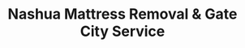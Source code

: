 ---
layout: location.njk
title: Nashua Mattress Removal & Gate City Service
description: Professional mattress removal in Nashua, NH. Next-day pickup  Licensed, insured, and eco-friendly. Serving the Gate City and tech corridor communities.
permalink: /mattress-removal/new-hampshire/nashua/
city: Nashua
state: New Hampshire
stateSlug: new-hampshire
tier: 2
coordinates:
  lat: 42.7654
  lng: -71.4676
pricing:
  startingPrice: 125
  single: 125
  queen: 125
  king: 135
  boxSpring: 30
neighborhoods:
  - name: Downtown/Tree Streets
    zipCodes: ["03060"]
  - name: The Millyard District
    zipCodes: ["03060"]
  - name: South Nashua Commercial District
    zipCodes: ["03063"]
  - name: North End Historic District
    zipCodes: ["03062"]
  - name: French Hill
    zipCodes: ["03064"]
  - name: Crown Hill
    zipCodes: ["03060"]
  - name: West Hollis
    zipCodes: ["03062"]
  - name: Broad Street Corridor
    zipCodes: ["03060"]
  - name: Daniel Webster Highway
    zipCodes: ["03063"]
  - name: Amherst Street Corridor
    zipCodes: ["03064"]
  - name: Pheasant Lane Area
    zipCodes: ["03063"]
  - name: Mine Falls Park Area
    zipCodes: ["03062"]
  - name: Pennichuck Brook
    zipCodes: ["03062"]
  - name: Lock Street District
    zipCodes: ["03060"]
  - name: Riverside
    zipCodes: ["03064"]
  - name: Pine Hill
    zipCodes: ["03064"]
  - name: Burke Street Area
    zipCodes: ["03060"]
  - name: Temple Street District
    zipCodes: ["03060"]
  - name: Airport District
    zipCodes: ["03063"]
  - name: Everett Turnpike Corridor
    zipCodes: ["03049"]
zipCodes:
  - "03049"
  - "03060"
  - "03062" 
  - "03063"
  - "03064"
recyclingPartners:
  - Four Hills Landfill & Nashua Recycling Center
  - Casella Waste Systems Southern New Hampshire
  - Waste Management Nashua Operations
nearbyCities:
  - name: Manchester
    distance: 18
    state: NH
    slug: manchester
    isMetro: true
  - name: Concord
    distance: 25
    state: NH
    slug: concord
    isMetro: true
reviews:
  count: 387
  featured:
    - author: Michael T.
      neighborhood: North End Historic District
      rating: 5
      text: "Called for pickup from our Colonial Revival home near Rivier University. Team navigated our narrow stairs perfectly and coordinated around our new furniture delivery. Professional service that understands historic home challenges."
    - author: Jennifer L.
      neighborhood: South Nashua Commercial District
      rating: 5
      text: "Moving from our condo near Pheasant Lane Mall to a larger home. They scheduled around our work commute to Boston and handled everything efficiently. Worth every penny to avoid the Four Hills permit hassle."
    - author: David K.
      neighborhood: The Millyard District
      rating: 5
      text: "Needed urgent removal for our loft apartment in the renovated mill building. Same-day service available and they understood the unique access requirements of converted industrial spaces."
faqs:
  - question: How quickly can you pick up mattresses in Nashua?
    answer: We offer next-day service throughout Nashua including downtown Tree Streets, Millyard District, and suburban neighborhoods. Same-day pickup often available for urgent moves. Call (720) 263-6094 to check availability for your ZIP code area.
  - question: Do you serve all Nashua neighborhoods and ZIP codes?
    answer: Yes, complete coverage from downtown historic district to South Nashua commercial area and North End residential neighborhoods. We understand Nashua's mix of Colonial Revival homes, converted mill apartments, and modern subdivisions, providing professional service throughout all ZIP codes 03049-03064.
  - question: How does your pricing compare to Four Hills Landfill fees?
    answer: While Four Hills Landfill charges $10 commercial fee plus tipping fees and requires $5 permits, our service starts at $125 and includes pickup, transportation, and proper recycling. No permit applications needed, no trips to the landfill, and we handle everything professionally.
  - question: What's included in your Nashua mattress removal service?
    answer: Pricing starts at $125 for single mattresses, $125 for queen, $135 for king, with $30 for box springs. This includes pickup from any Nashua location, navigation of historic home layouts and mill building access, and certified eco-friendly disposal meeting New Hampshire environmental standards.
  - question: Can you handle converted mill building and loft access challenges?
    answer: Absolutely. Our team regularly works with Nashua's unique mix of renovated Millyard buildings, historic Colonial Revival homes, and modern condominiums. We navigate industrial elevators in converted mill spaces and understand the access requirements of both historic and contemporary residential layouts.
  - question: Do you coordinate with Boston commuter schedules and moving companies?
    answer: Yes, we understand many Nashua residents commute to Boston or work in the local tech corridor. We provide flexible scheduling including early morning and evening appointments to work around commuter schedules and can coordinate with moving companies for smooth transitions.
  - question: Are you licensed for New Hampshire waste transportation?
    answer: Yes, we're fully licensed and insured to operate throughout New Hampshire including Hillsborough County. We meet all state environmental requirements and provide proper documentation for disposal compliance that rental properties and businesses may require.
  - question: How do you ensure proper recycling vs standard landfill disposal?
    answer: Unlike standard disposal that may end up in landfills, we guarantee certified recycling through New Hampshire-approved facilities where 80% of materials become new products. Our documented process supports environmental responsibility that Nashua's tech-oriented community values while providing proper compliance certificates.
schema:
  "@context": "https://schema.org"
  "@type": "LocalBusiness"
  "name": "A Bedder World Nashua"
  "address":
    "@type": "PostalAddress"
    "addressLocality": "Nashua"
    "addressRegion": "NH"
    "addressCountry": "US"
  "geo":
    "@type": "GeoCoordinates"
    "latitude": 42.7654
    "longitude": -71.4676
  "telephone": "720-263-6094"
  "url": "https://abedderworld.com/mattress-removal/new-hampshire/nashua/"
  "priceRange": "$125-$180"
  "serviceArea": "Nashua, NH"
  "aggregateRating":
    "@type": "AggregateRating"
    "ratingValue": "4.9"
    "reviewCount": "387"

pageContent:
  heroDescription: "Professional mattress removal service in Nashua, New Hampshire's Gate City. Next-day pickup throughout 20+ neighborhoods from downtown Tree Streets to South Nashua commercial district. We serve New Hampshire's second-largest city, tech corridor professionals, and Rivier University community with convenient eco-friendly recycling that's eliminated over 1 million mattresses from landfills nationwide."
  aboutService: "Professional mattress removal service designed for Nashua's unique character as New Hampshire's Gate City and tech corridor hub. Our experienced team understands the logistics of serving a diverse community where renovated Millyard lofts, historic Colonial Revival homes, and modern suburban developments create varied access requirements. We handle the heavy lifting and navigate industrial elevators in converted mill buildings while providing the same reliable service to families in traditional neighborhoods and tech professionals in modern condos. Instead of dealing with Four Hills Landfill permits, $10 commercial fees, and landfill trips, Nashua residents get next-day pickup with complete recycling handled professionally. Our service supports both Boston commuters who value time-saving convenience and local tech workers who prioritize environmental responsibility that matches Nashua's forward-thinking community character."
  serviceAreasIntro: "Complete coverage throughout New Hampshire's Gate City, from historic Millyard District to modern South Nashua developments:"
  regulationsCompliance: "Our professional mattress disposal service eliminates the complexity of Nashua's municipal waste regulations for residents. While Four Hills Landfill requires $5 permits ($10 commercial mattress fees), proof of residency, and personal transport to the facility, our comprehensive service handles all regulatory compliance automatically. We maintain current licenses under New Hampshire RSA 149-M solid waste management statutes, carry required liability insurance for mattress transportation, and provide documented chain-of-custody tracking that satisfies both state environmental regulations and local waste management requirements. Our certified disposal process meets Hillsborough County solid waste diversion mandates while eliminating permit applications, landfill trips, and the logistical challenges of disposing bulky items through municipal systems."
  environmentalImpact: "Our advanced mattress recycling program reflects Nashua's evolution from industrial heritage to modern environmental consciousness and tech sector innovation. Through partnerships with certified New Hampshire processing facilities, we achieve 80% material recovery using specialized disassembly techniques that separate pocket spring coils, memory foam layers, latex cores, and textile covers for individual recycling streams. Steel components become construction materials, polyurethane foam transforms into carpet padding and insulation, while cotton and polyester fabrics create industrial wiping cloths and fiber fill. This comprehensive recycling process prevents harmful chemicals from memory foam and flame retardants from entering New Hampshire's groundwater systems, protecting the Nashua River watershed that flows through the city's historic core. Our documented recycling certificates satisfy environmental compliance requirements for Rivier University, tech companies, residential associations, and historic district properties while supporting our national achievement of diverting over 1 million mattresses from American landfills. Unlike standard disposal that contributes to the 20 million mattresses annually sent to US landfills where they occupy 23 cubic feet per unit and resist decomposition for decades, our certified recycling transforms waste into valuable resources while preserving New Hampshire's environmental heritage for future generations."
  howItWorksScheduling: "Next-day appointments available throughout Nashua with scheduling designed for tech corridor lifestyles, Boston commuter schedules, and diverse community needs. We coordinate around Rivier University activities, accommodate early morning pickup for commuters, and provide confirmed service windows that work with both professional and family schedules."
  howItWorksService: "Our Nashua team combines historic mill building expertise with modern residential service to navigate the unique challenges of serving New Hampshire's Gate City. From converted Millyard loft industrial access to Colonial Revival home layouts and contemporary condo logistics, we provide professional pickup service that respects both historical preservation and modern convenience."
  howItWorksDisposal: "Materials transported to certified New Hampshire recycling facilities using routes optimized for Gate City access and environmental protection, ensuring state compliance while supporting our nationwide 1+ million mattresses recycled achievement."
  sidebarStats:
    mattressesRemoved: "1,247"
---